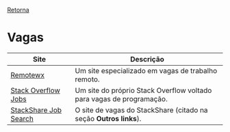 [Retorna](../README.md)

# Vagas

|                          Site                         |                              Descrição                               |
|-------------------------------------------------------|----------------------------------------------------------------------|
| [Remotewx](https://remotewx.com/)                     | Um site especializado em vagas de trabalho remoto.                   |
| [Stack Overflow Jobs](https://stackoverflow.com/jobs) | Um site do próprio Stack Overflow voltado para vagas de programação. |
| [StackShare Job Search](https://stackshare.io/jobs)   | O site de vagas do StackShare (citado na seção **Outros links**).    |